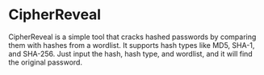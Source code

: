 # CipherReveal
CipherReveal is a simple tool that cracks hashed passwords by comparing them with hashes from a wordlist. It supports hash types like MD5, SHA-1, and SHA-256. Just input the hash, hash type, and wordlist, and it will find the original password. 
